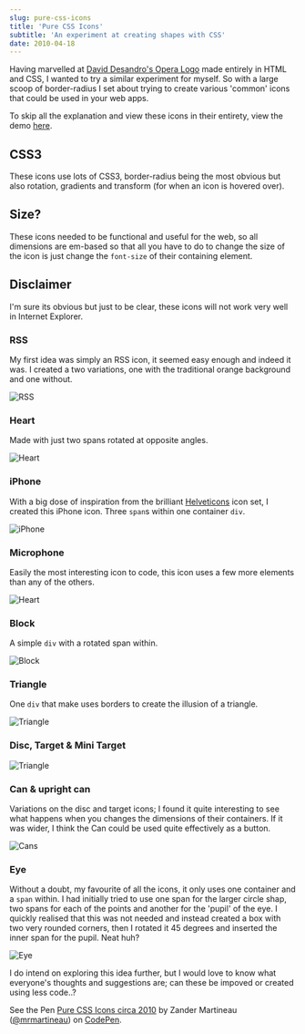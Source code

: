 ```yaml
---
slug: pure-css-icons
title: 'Pure CSS Icons'
subtitle: 'An experiment at creating shapes with CSS'
date: 2010-04-18
---
```


Having marvelled at [David Desandro's Opera Logo](http://desandro.com/articles/opera-logo-css/) made entirely in HTML and CSS, I wanted to try a similar experiment for myself. So with a large scoop of border-radius I set about trying to create various 'common' icons that could be used in your web apps.

To skip all the explanation and view these icons in their entirety, view the demo [here](http://codepen.io/mrmartineau/pen/mPxKzo/).

## CSS3

These icons use lots of CSS3, border-radius being the most obvious but also rotation, gradients and transform (for when an icon is hovered over).

## Size?

These icons needed to be functional and useful for the web, so all dimensions are em-based so that all you have to do to change the size of the icon is just change the `font-size` of their containing element.

## Disclaimer

I'm sure its obvious but just to be clear, these icons will not work very well in Internet Explorer.

### RSS

My first idea was simply an RSS icon, it seemed easy enough and indeed it was. I created a two variations, one with the traditional orange background and one without.

![RSS](./211.png)

### Heart

Made with just two spans rotated at opposite angles.

![Heart](./210.png)

### iPhone

With a big dose of inspiration from the brilliant [Helveticons](http://helveticons.ch) icon set, I created this iPhone icon. Three `span`s within one container `div`.

![iPhone](./209.png)

### Microphone

Easily the most interesting icon to code, this icon uses a few more elements than any of the others.

![Heart](./208.png)

### Block

A simple `div` with a rotated span within.

![Block](./207.png)

### Triangle

One `div` that make uses borders to create the illusion of a triangle.

![Triangle](./206.png)

### Disc, Target & Mini Target

![Triangle](./205.png)

### Can & upright can

Variations on the disc and target icons; I found it quite interesting to see what happens when you changes the dimensions of their containers. If it was wider, I think the Can could be used quite effectively as a button.

![Cans](./204.png)

### Eye

Without a doubt, my favourite of all the icons, it only uses one container and a `span` within. I had initially tried to use one span for the larger circle shap, two spans for each of the points and another for the 'pupil' of the eye. I quickly realised that this was not needed and instead created a box with two very rounded corners, then I rotated it 45 degrees and inserted the inner span for the pupil. Neat huh?

![Eye](./203.png)

I do intend on exploring this idea further, but I would love to know what everyone's thoughts and suggestions are; can these be impoved or created using less code..?

<p data-height="500" data-theme-id="0" data-slug-hash="mPxKzo" data-default-tab="result" data-user="mrmartineau" class="codepen">See the Pen <a href="http://codepen.io/mrmartineau/pen/mPxKzo/">Pure CSS Icons circa 2010</a> by Zander Martineau (<a href="http://codepen.io/mrmartineau">@mrmartineau</a>) on <a href="http://codepen.io">CodePen</a>.</p>
<script async src="//assets.codepen.io/assets/embed/ei.js"></script>
